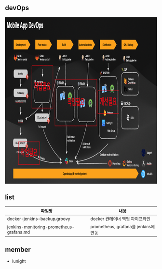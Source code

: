 
## devOps  
<img src="images/img-devops.png" alt="devops" width="1200" height="550">


## list

| 파일명         | 내용          |
|----------------|---------------|
| docker-jenkins-backup.groovy      | docker 컨테이너 백업 파이프라인  |
| jenkins-monitoring-prometheus-grafana.md     | prometheus, grafana를 jenkins에 연동 |

## member
- lunight